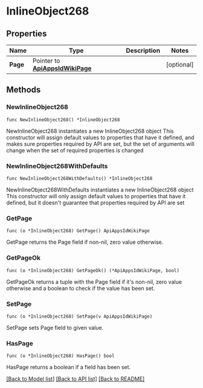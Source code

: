 # InlineObject268

## Properties

Name | Type | Description | Notes
------------ | ------------- | ------------- | -------------
**Page** | Pointer to [**ApiAppsIdWikiPage**](_api_apps__id__wiki_page.md) |  | [optional] 

## Methods

### NewInlineObject268

`func NewInlineObject268() *InlineObject268`

NewInlineObject268 instantiates a new InlineObject268 object
This constructor will assign default values to properties that have it defined,
and makes sure properties required by API are set, but the set of arguments
will change when the set of required properties is changed

### NewInlineObject268WithDefaults

`func NewInlineObject268WithDefaults() *InlineObject268`

NewInlineObject268WithDefaults instantiates a new InlineObject268 object
This constructor will only assign default values to properties that have it defined,
but it doesn't guarantee that properties required by API are set

### GetPage

`func (o *InlineObject268) GetPage() ApiAppsIdWikiPage`

GetPage returns the Page field if non-nil, zero value otherwise.

### GetPageOk

`func (o *InlineObject268) GetPageOk() (*ApiAppsIdWikiPage, bool)`

GetPageOk returns a tuple with the Page field if it's non-nil, zero value otherwise
and a boolean to check if the value has been set.

### SetPage

`func (o *InlineObject268) SetPage(v ApiAppsIdWikiPage)`

SetPage sets Page field to given value.

### HasPage

`func (o *InlineObject268) HasPage() bool`

HasPage returns a boolean if a field has been set.


[[Back to Model list]](../README.md#documentation-for-models) [[Back to API list]](../README.md#documentation-for-api-endpoints) [[Back to README]](../README.md)


